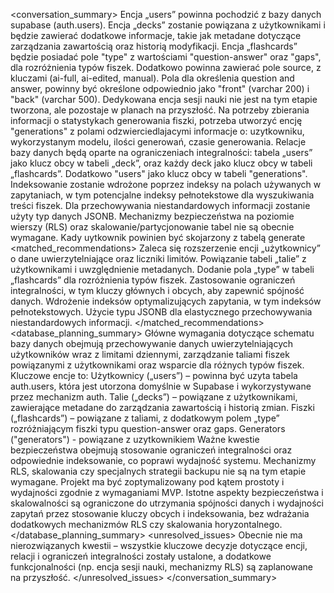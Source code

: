 <conversation_summary>
<decisions>
Encja „users” powinna pochodzić z bazy danych supabase (auth.users).
Encja „decks” zostanie powiązana z użytkownikami i będzie zawierać dodatkowe informacje, takie jak metadane dotyczące zarządzania zawartością oraz historią modyfikacji.
Encja „flashcards” będzie posiadać pole "type" z wartościami "question-answer" oraz "gaps", dla rozróżnienia typów fiszek. Dodatkowo powinna zawierać pole source, z kluczami (ai-full, ai-edited, manual). Pola dla określenia question and answer, powinny być określone odpowiednio jako "front" (varchar 200) i "back" (varchar 500).
Dedykowana encja sesji nauki nie jest na tym etapie tworzona, ale pozostaje w planach na przyszłość.
Na potrzeby zbierania informacji o statystykach generowania fiszki, potrzeba utworzyć encję "generations" z polami odzwierciedlajacymi informacje o: uzytkowniku, wykorzystanym modelu, ilości generowań, czasie generowania.
Relacje bazy danych będą oparte na ograniczeniach integralności: tabela „users” jako klucz obcy w tabeli „deck”, oraz każdy deck jako klucz obcy w tabeli „flashcards”.  Dodatkowo "users" jako klucz obcy w tabeli "generations".
Indeksowanie zostanie wdrożone poprzez indeksy na polach używanych w zapytaniach, w tym potencjalne indeksy pełnotekstowe dla wyszukiwania treści fiszek.
Dla przechowywania niestandardowych informacji zostanie użyty typ danych JSONB.
Mechanizmy bezpieczeństwa na poziomie wierszy (RLS) oraz skalowanie/partycjonowanie tabel nie są obecnie wymagane.
Kady uytkownik powinien być skojarzony z tabelą generate
</decisions>
<matched_recommendations>
Zaleca się rozszerzenie encji „użytkownicy” o dane uwierzytelniające oraz liczniki limitów.
Powiązanie tabeli „talie” z użytkownikami i uwzględnienie metadanych.
Dodanie pola „type” w tabeli „flashcards” dla rozróżnienia typów fiszek.
Zastosowanie ograniczeń integralności, w tym kluczy głównych i obcych, aby zapewnić spójność danych.
Wdrożenie indeksów optymalizujących zapytania, w tym indeksów pełnotekstowych.
Użycie typu JSONB dla elastycznego przechowywania niestandardowych informacji.
</matched_recommendations>
<database_planning_summary>
Główne wymagania dotyczące schematu bazy danych obejmują przechowywanie danych uwierzytelniających użytkowników wraz z limitami dziennymi, zarządzanie taliami fiszek powiązanymi z użytkownikami oraz wsparcie dla różnych typów fiszek. Kluczowe encje to:
Użytkownicy („users”) – powinna być uzyta tabela auth.users, która jest utorzona domyślnie w Supabase i wykorzystywane przez mechanizm auth.
Talie („decks”) – powiązane z użytkownikami, zawierające metadane do zarządzania zawartością i historią zmian.
Fiszki („flashcards”) – powiązane z taliami, z dodatkowym polem „type” rozróżniającym fiszki typu question-answer oraz gaps.
Generators ("generators") - powiązane z uzytkownikiem 
Ważne kwestie bezpieczeństwa obejmują stosowanie ograniczeń integralności oraz odpowiednie indeksowanie, co poprawi wydajność systemu. Mechanizmy RLS, skalowania czy specjalnych strategii backupu nie są na tym etapie wymagane. Projekt ma być zoptymalizowany pod kątem prostoty i wydajności zgodnie z wymaganiami MVP.
Istotne aspekty bezpieczeństwa i skalowalności są ograniczone do utrzymania spójności danych i wydajności zapytań przez stosowanie kluczy obcych i indeksowania, bez wdrażania dodatkowych mechanizmów RLS czy skalowania horyzontalnego.
</database_planning_summary>
<unresolved_issues>
Obecnie nie ma nierozwiązanych kwestii – wszystkie kluczowe decyzje dotyczące encji, relacji i ograniczeń integralności zostały ustalone, a dodatkowe funkcjonalności (np. encja sesji nauki, mechanizmy RLS) są zaplanowane na przyszłość.
</unresolved_issues>
</conversation_summary>